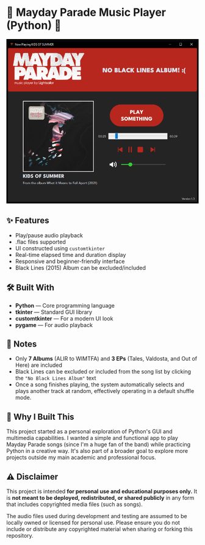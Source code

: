 # 🎼 Mayday Parade Music Player (Python) 🐍
![Mayday Parade Music Player](screenshots/mp_music_player_py.png)

## ✨ Features
- Play/pause audio playback
- .flac files supported
- UI constructed using `customtkinter`
- Real-time elapsed time and duration display
- Responsive and beginner-friendly interface
- Black Lines (2015) Album can be excluded/included

## 🛠️ Built With
- **Python** — Core programming language
- **tkinter** — Standard GUI library
- **customtkinter** — For a modern UI look
- **pygame** — For audio playback

## 📝 Notes
- Only **7 Albums** (ALIR to WIMTFA) and **3 EPs** (Tales, Valdosta, and Out of Here) are included
- Black Lines can be excluded or included from the song list by clicking the `"No Black Lines Album"` text
- Once a song finishes playing, the system automatically selects and plays another track at random, effectively operating in a default shuffle mode.

## 📂 Why I Built This
This project started as a personal exploration of Python's GUI and multimedia capabilities.
I wanted a simple and functional app to play Mayday Parade songs (since I'm a huge fan of the band) while practicing Python in a creative way.
It's also part of a broader goal to explore more projects outside my main academic and professional focus.

## ⚠️ Disclaimer
This project is intended **for personal use and educational purposes only.**
It is **not meant to be deployed, redistributed, or shared publicly** in any form that includes copyrighted media files (such as songs).

The audio files used during development and testing are assumed to be locally owned or licensed for personal use.
Please ensure you do not include or distribute any copyrighted material when sharing or forking this repository.
